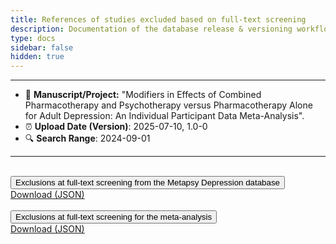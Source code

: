 ```yaml
---
title: References of studies excluded based on full-text screening
description: Documentation of the database release & versioning workflow
type: docs
sidebar: false
hidden: true
---
```

***

<style>
body > section > div > div > div.col-lg-3 {
    display: none !important;
}
</style>

- 📄 **Manuscript/Project:** "Modifiers in Effects of Combined Pharmacotherapy and Psychotherapy versus Pharmacotherapy Alone for Adult Depression: An Individual Participant Data Meta-Analysis".
- ⏰ **Upload Date (Version)**: 2025-07-10, 1.0-0
- 🔍 **Search Range**: 2024-09-01

---

<br>

<span id="references-box">
  <button
    type="button"
    class="btn btn-default dropdown-toggle expand-btn"
    data-toggle="collapse"
    href="#collapseReferences"
    role="button"
    aria-expanded="false"
  >
    Exclusions at full-text screening from the Metapsy Depression database<span class="caret"></span>
  </button>
  <div class="collapse" id="collapseReferences">
    <div class="card card-body p-3" style="max-height: 350px; overflow: scroll;">
      <a href="/uploads/excluded-db.json"><i class="bi bi-file-earmark-arrow-down-fill"></i> Download (JSON)</a>
      <span id="ph-references"></span>
    </div>
  </div>
  <br />
</span>

<span id="references-box-2">
  <button
    type="button"
    class="btn btn-default dropdown-toggle expand-btn"
    data-toggle="collapse"
    href="#collapseReferences2"
    role="button"
    aria-expanded="false"
  >
    Exclusions at full-text screening for the meta-analysis<span class="caret"></span>
  </button>
  <div class="collapse" id="collapseReferences2">
    <div class="card card-body p-3" style="max-height: 350px; overflow: scroll;">
      <a href="/uploads/excluded-db.json"><i class="bi bi-file-earmark-arrow-down-fill"></i> Download (JSON)</a>
      <span id="ph-references-2"></span>
    </div>
  </div>
  <br />
</span>

<br>

<script>
  fetch('/uploads/excluded-db.json')  // Update path if needed
    .then(response => response.json())
    .then(data => {
      const list = document.createElement('ol');
      list.style.fontSize = '10px';
      data.forEach(entry => {
        const li = document.createElement('li');
        li.textContent = `${entry.study.trim()} (${entry["reason for exclusion"].trim()})`;
        list.appendChild(li);
      });
      document.getElementById('ph-references').appendChild(list);
    })
    .catch(error => {
      console.error('Error loading JSON:', error);
      document.getElementById('ph-references').textContent = 'Failed to load data.';
    });
  fetch('/uploads/excluded-ma.json')  // Update path if needed
    .then(response => response.json())
    .then(data => {
      const list = document.createElement('ol');
      list.style.fontSize = '10px';
      data.forEach(entry => {
        const li = document.createElement('li');
        li.textContent = `${entry.Study.trim()} (${entry["Reason for exclusion"].trim()})`;
        list.appendChild(li);
      });
      document.getElementById('ph-references-2').appendChild(list);
    })
    .catch(error => {
      console.error('Error loading JSON:', error);
      document.getElementById('ph-references-2').textContent = 'Failed to load data.';
    });
</script>
